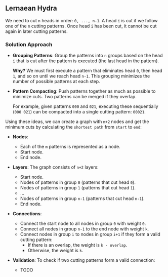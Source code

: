 ## Lernaean Hydra

We need to cut `n` heads in order: `0, ..., n-1`. A head `i` is cut if we follow one of the `m` cutting patterns. Once head `i` has been cut, it cannot be cut again in later cutting patterns.

### Solution Approach

- **Grouping Patterns**: Group the patterns into `n` groups based on the head `i` that is cut after the pattern is executed (the last head in the pattern).

  **Why?** We must first execute a pattern that eliminates head `0`, then head `1`, and so on until we reach head `n-1`. This grouping minimizes the number of possible patterns at each step.

- **Pattern Compacting**: Push patterns together as much as possible to minimize cuts. Two patterns can be merged if they overlap.

  For example, given patterns `000` and `021`, executing these sequentially (`000 021`) can be compacted into a single cutting pattern: `00021`.

Using these ideas, we can create a graph with `m+2` nodes and get the minimum cuts by calculating the `shortest path` from `start` to `end`:

- **Nodes**:
  - Each of the `m` patterns is represented as a node.
  - Start node.
  - End node.

- **Layers**:
  The graph consists of `n+2` layers:
  - Start node.
  - Nodes of patterns in group `0` (patterns that cut head `0`).
  - Nodes of patterns in group `1` (patterns that cut head `1`).
  - ...
  - Nodes of patterns in group `n-1` (patterns that cut head `n-1`).
  - End node.

- **Connections**:
  - Connect the start node to all nodes in group `0` with weight `0`.
  - Connect all nodes in group `n-1` to the end node with weight `k`.
  - Connect nodes in group `i` to nodes in group `i+1` if they form a valid cutting pattern:
    - If there is an overlap, the weight is `k - overlap`.
    - Otherwise, the weight is `k`.

- **Validation**:
  To check if two cutting patterns form a valid connection:
  - TODO